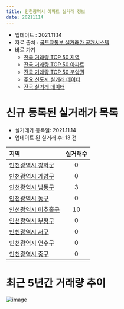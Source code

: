```yaml
---
title: 인천광역시 아파트 실거래 정보
date: 20211114
---
```


* 업데이트 : 2021.11.14
* 자료 출처 : [국토교통부 실거래가 공개시스템](http://rt.molit.go.kr)
* 바로 가기
    * [전국 거래량 TOP 50 지역](https://apt-info.github.io/apt-trade-info/tr)
    * [전국 거래량 TOP 50 아파트](https://apt-info.github.io/apt-trade-info/ta)
    * [전국 거래량 TOP 50 분양권](https://apt-info.github.io/apt-trade-info/tb)
    * [주요 신도시 실거래 데이터](https://apt-info.github.io/apt-trade-info/newtown)
    * [전국 실거래 데이터](https://apt-info.github.io/apt-trade-info/all)



<script async src="https://pagead2.googlesyndication.com/pagead/js/adsbygoogle.js"></script>
<!-- 기본광고 -->
<ins class="adsbygoogle"
     style="display:block"
     data-ad-client="ca-pub-1142216861245946"
     data-ad-slot="4805727019"
     data-ad-format="auto"
     data-full-width-responsive="true"></ins>
<script>
     (adsbygoogle = window.adsbygoogle || []).push({});
</script>


# 신규 등록된 실거래가 목록

* 실거래가 등록일: 2021.11.14
* 업데이트 된 실거래 수: 13 건


|지역|실거래수|
|:---|:---:|
|[인천광역시 강화군](https://apt-info.github.io/apt-trade-info/r28710)|0|
|[인천광역시 계양구](https://apt-info.github.io/apt-trade-info/r28245)|0|
|[인천광역시 남동구](https://apt-info.github.io/apt-trade-info/r28200)|3|
|[인천광역시 동구](https://apt-info.github.io/apt-trade-info/r28140)|0|
|[인천광역시 미추홀구](https://apt-info.github.io/apt-trade-info/r28177)|10|
|[인천광역시 부평구](https://apt-info.github.io/apt-trade-info/r28237)|0|
|[인천광역시 서구](https://apt-info.github.io/apt-trade-info/r28260)|0|
|[인천광역시 연수구](https://apt-info.github.io/apt-trade-info/r28185)|0|
|[인천광역시 중구](https://apt-info.github.io/apt-trade-info/r28110)|0|



<script async src="https://pagead2.googlesyndication.com/pagead/js/adsbygoogle.js"></script>
<!-- 기본광고 -->
<ins class="adsbygoogle"
     style="display:block"
     data-ad-client="ca-pub-1142216861245946"
     data-ad-slot="4805727019"
     data-ad-format="auto"
     data-full-width-responsive="true"></ins>
<script>
     (adsbygoogle = window.adsbygoogle || []).push({});
</script>


# 최근 5년간 거래량 추이


<div style="width:100%;">
    <canvas id="deal_progress" height="200"></canvas>
</div>

<script>
new Chart(document.getElementById("deal_progress"), {
    type: 'line',
    data: {
        labels: ['16.01','16.02','16.03','16.04','16.05','16.06','16.07','16.08','16.09','16.10','16.11','16.12','17.01','17.02','17.03','17.04','17.05','17.06','17.07','17.08','17.09','17.10','17.11','17.12','18.01','18.02','18.03','18.04','18.05','18.06','18.07','18.08','18.09','18.10','18.11','18.12','19.01','19.02','19.03','19.04','19.05','19.06','19.07','19.08','19.09','19.10','19.11','19.12','20.01','20.02','20.03','20.04','20.05','20.06','20.07','20.08','20.09','20.10','20.11','20.12','21.01','21.02','21.03','21.04','21.05','21.06','21.07','21.08','21.09','21.10','21.11'],
        datasets: [{
            label: '매매/분양권',
            data: [2764,2541,4168,4283,4640,5071,5069,4792,5139,5401,3102,2377,2047,2985,3814,3649,4510,4852,4668,4243,4186,3271,3146,2569,3644,2911,3912,2750,2799,2660,2571,3455,4234,4069,2449,2363,2432,2201,2763,2732,2631,2831,3163,3306,3248,5015,5900,5879,5686,10121,6090,4598,5767,8222,3824,2783,2740,3965,4788,6361,5415,5148,6452,4929,4791,3470,3825,3407,2603,1846,178],
            borderColor: "rgba(66, 133, 243, 1)",
            backgroundColor: "rgba(66, 133, 243, 0.05)",
            borderWidth: 1,
            pointRadius: 0,
            fill: false,
            lineTension: 0
        },{
            label: '전/월세',
            data: [2902,2874,3545,3192,2950,3119,3070,3234,3190,3625,2817,2781,2862,3380,3539,2910,2905,3234,2827,2890,3064,2674,2779,2728,3404,2960,3747,3000,3063,2971,2875,2877,2939,3609,2875,3046,3993,3582,3914,3561,3584,3246,3070,2938,2824,3547,3354,3140,3326,4598,4197,3625,3965,4281,4378,3677,3250,3331,3297,3516,4241,3424,4207,4108,3936,3743,3797,3983,3607,3173,672],
            borderColor: "rgba(255, 90, 0, 1)",
            backgroundColor: "rgba(255, 90, 0, 0.05)",
            borderWidth: 1,
            pointRadius: 0,
            fill: false,
            lineTension: 0
        },{
            label: '합계',
            data: [5666,5415,7713,7475,7590,8190,8139,8026,8329,9026,5919,5158,4909,6365,7353,6559,7415,8086,7495,7133,7250,5945,5925,5297,7048,5871,7659,5750,5862,5631,5446,6332,7173,7678,5324,5409,6425,5783,6677,6293,6215,6077,6233,6244,6072,8562,9254,9019,9012,14719,10287,8223,9732,12503,8202,6460,5990,7296,8085,9877,9656,8572,10659,9037,8727,7213,7622,7390,6210,5019,850],
            borderColor: "rgba(0, 0, 0, 1)",
            backgroundColor: "rgba(0, 0, 0, 0.03)",
            borderWidth: 0.1,
            pointRadius: 0,
            fill: true,
            lineTension: 0
        }
        ]
    },
    options: {
        responsive: true,
        title: {
            display: false
        },
        tooltips: {
            mode: 'index',
            intersect: false
        },
        hover: {
            mode: 'nearest',
            intersect: true
        },
        scales: {
            xAxes: [{
                display: true,
                scaleLabel: {
                    display: true,
                    labelString: '년/월'
                }
            }],
            yAxes: [{
                display: true,
                ticks: {
                    suggestedMin: 0,
                },
                scaleLabel: {
                    display: true,
                    labelString: '실거래 수'
                }
            }]
        }
    }
});

</script>


[![image](https://apt-info.github.io/images/2020-01-03-apt-trade-info/1024x500.png)](https://play.google.com/store/apps/details?id=com.aptinfo.apttradeinfo)

